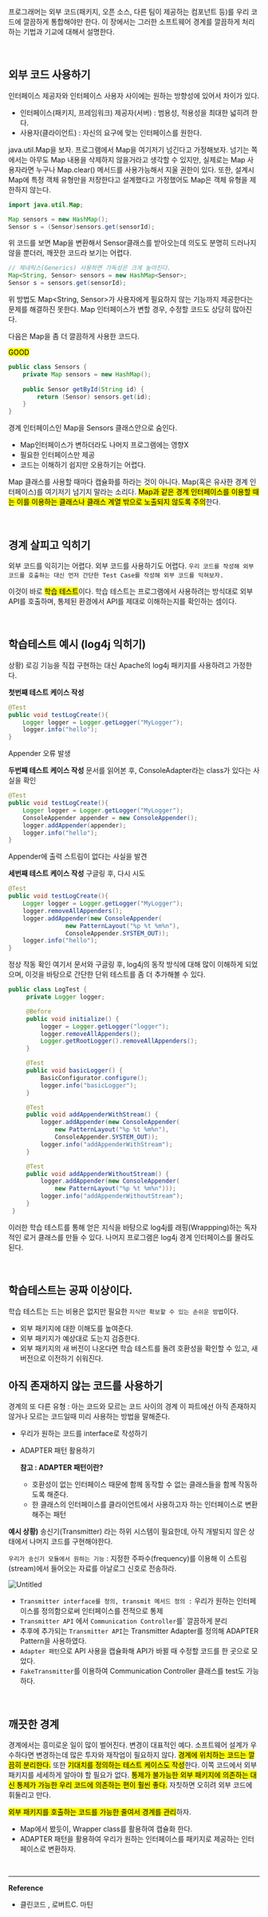 프로그래머는 외부 코드(패키지, 오픈 소스, 다른 팀이 제공하는 컴포넌트 등)를 우리 코드에 깔끔하게 통합해야만 한다. 이 장에서는 그러한 소프트웨어 경계를 깔끔하게 처리하는 기법과 기교에 대해서 설명한다.

<br>

## 외부 코드 사용하기
인터페이스 제공자와 인터페이스 사용자 사이에는 원하는 방향성에 있어서 차이가 있다.

- 인터페이스(패키지, 프레임워크) 제공자(서버) : 범용성, 적용성을 최대한 넓히려 한다.
- 사용자(클라이언트) : 자신의 요구에 맞는 인터페이스를 원한다. 

java.util.Map을 보자. 프로그램에서 Map을 여기저기 넘긴다고 가정해보자. 넘기는 쪽에서는 아무도 Map 내용을 삭제하지 않을거라고 생각할 수 있지만, 실제로는 Map 사용자라면 누구나 Map.clear() 메서드를 사용가능해서 지울 권한이 있다. 또한, 설계시 Map에 특정 객체 유형만을 저장한다고 설계했다고 가정했어도 Map은 객체 유형을 제한하지 않는다.

```java
import java.util.Map;

Map sensors = new HashMap();
Sensor s = (Sensor)sensors.get(sensorId);
```
위 코드를 보면 Map을 변환해서 Sensor클래스를 받아오는데 의도도 분명히 드러나지 않을 뿐더러, 깨끗한 코드라 보기는 어렵다.

```java
// 제네릭스(Generics) 사용하면 가독성은 크게 높아진다.
Map<String, Sensor> sensors = new HashMap<Sensor>;
Sensor s = sensors.get(sensorId);
```

위 방법도 Map<String, Sensor>가 사용자에게 필요하지 않는 기능까지 제공한다는 문제를 해결하진 못한다. Map 인터페이스가 변할 경우, 수정할 코드도 상당히 많아진다.

다음은 Map을 좀 더 깔끔하게 사용한 코드다.

<Mark>GOOD</mark>

```java
public class Sensors {
    private Map sensors = new HashMap();
    
    public Sensor getById(String id) {
        return (Sensor) sensors.get(id);
    }
}
```

경계 인터페이스인 Map을 Sensors 클래스안으로 숨인다.
- Map인터페이스가 변하더라도 나머지 프로그램에는 영향X
- 필요한 인터페이스만 제공
- 코드는 이해하기 쉽지만 오용하기는 어렵다.

Map 클래스를 사용할 때마다 캡슐화를 하라는 것이 아니다. Map(혹은 유사한 경계 인터페이스)를 여기저기 넘기지 말라는 소리다. <mark>Map과 같은 경계 인터페이스를 이용할 때는 이를 이용하는 클래스나 클래스 계열 밖으로 노출되지 않도록 주의</mark>한다.

<br>

## 경계 살피고 익히기
외부 코드를 익히기는 어렵다. 외부 코드를 사용하기도 어렵다. `우리 코드를 작성해 외부 코드를 호출하는 대신 먼저 간단한 Test Case를 작성해 외부 코드를 익혀보자.`

이것이 바로 <mark>학습 테스트</mark>이다.
학습 테스트는 프로그램에서 사용하려는 방식대로 외부 API를 호출하며, 통제된 환경에서 API를 제대로 이해하는지를 확인하는 셈이다.

<br>

## 학습테스트 예시 (log4j 익히기)
상황) 로깅 기능을 직접 구현하는 대신 Apache의 log4j 패키지를 사용하려고 가정한다.

**첫번째 테스트 케이스 작성**
```java
@Test
public void testLogCreate(){
	Logger logger = Logger.getLogger("MyLogger");
	logger.info("hello");
}
```
Appender 오류 발생

**두번째 테스트 케이스 작성**
문서를 읽어본 후, ConsoleAdapter라는 class가 있다는 사실을 확인
```java
@Test
public void testLogCreate(){
	Logger logger = Logger.getLogger("MyLogger");
	ConsoleAppender appender = new ConsoleAppender();
	logger.addAppender(appender);
	logger.info("hello");
}
```
Appender에 출력 스트림이 없다는 사실을 발견

**세번째 테스트 케이스 작성**
구글링 후, 다시 시도
```java
@Test
public void testLogCreate(){
	Logger logger = Logger.getLogger("MyLogger");
	logger.removeAllAppenders();
	logger.addAppender(new ConsoleAppender(
				new PatternLayout("%p %t %m%n"),
				ConsoleAppender.SYSTEM_OUT));
	logger.info("hello");
}
```
정상 작동 확인
여기서 문서와 구글링 후, log4j의 동작 방식에 대해 많이 이해하게 되었으며, 이것을 바탕으로 간단한 단위 테스트를 좀 더 추가해볼 수 있다.

```java
public class LogTest {
     private Logger logger;

     @Before
     public void initialize() {
         logger = Logger.getLogger("logger");
         logger.removeAllAppenders();
         Logger.getRootLogger().removeAllAppenders();
     }

     @Test
     public void basicLogger() {
         BasicConfigurator.configure();
         logger.info("basicLogger");
     }

     @Test
     public void addAppenderWithStream() {
         logger.addAppender(new ConsoleAppender(
             new PatternLayout("%p %t %m%n"),
             ConsoleAppender.SYSTEM_OUT));
         logger.info("addAppenderWithStream");
     }

     @Test
     public void addAppenderWithoutStream() {
         logger.addAppender(new ConsoleAppender(
             new PatternLayout("%p %t %m%n")));
         logger.info("addAppenderWithoutStream");
     }
 }
```

이러한 학습 테스트를 통해 얻은 지식을 바탕으로 log4j를 래핑(Wrappping)하는 독자적인 로거 클래스를 만들 수 있다. 나머지 프로그램은 log4j 경계 인터페이스를 몰라도 된다.

<br>

## 학습테스트는 공짜 이상이다.
학습 테스트는 드는 비용은 없지만 필요한 `지식만 확보할 수 있는 손쉬운 방법`이다.
- 외부 패키지에 대한 이해도를 높여준다.
- 외부 패키지가 예상대로 도는지 검증한다.
- 외부 패키지의 새 버전이 나온다면 학습 테스트를 돌려 호환성을 확인할 수 있고, 새 버전으로 이전하기 쉬워진다.


## 아직 존재하지 않는 코드를 사용하기
경계의 또 다른 유형 : 아는 코드와 모르는 코드 사이의 경계
이 파트에선 아직 존재하지 않거나 모르는 코드일때 미리 사용하는 방법을 말해준다.
- 우리가 원하는 코드를 interface로 작성하기
- ADAPTER 패턴 활용하기

    **참고 : ADAPTER 패턴이란?**
  - 호환성이 없는 인터페이스 때문에 함께 동작할 수 없는 클래스들을 함께 작동하도록 해준다.
  - 한 클래스의 인터페이스를 클라이언트에서 사용하고자 하는 인터페이스로 변환해주는 패턴

  

**예시 상황)** 
 송신기(Transmitter) 라는 하위 시스템이 필요한데, 아직 개발되지 않은 상태에서 나머지 코드를 구현해야한다.

`우리가 송신기 모듈에서 원하는 기능` : 지정한 주파수(frequency)를 이용해 이 스트림(stream)에서 들어오는 자료를 아날로그 신호로 전송하라.

![Untitled](image/강수지.PNG)

- `Transmitter interface를 정의, transmit 메서드 정의 :` 우리가 원하는 인터페이스를 정의함으로써 인터페이스를 전적으로 통제
- `Transmitter API` 에서 `Communication Controller`를` 깔끔하게 분리
- 추후에 추가되는 `Transmitter API`는 Transmitter Adapter를 정의해 ADAPTER Pattern을 사용하였다.
- `Adapter 패턴`으로 API 사용을 캡슐화해 API가 바뀔 때 수정할 코드를 한 곳으로 모았다.
- `FakeTransmitter`를 이용하여 Communication Controller 클래스를 test도 가능하다.


<br>

## 깨끗한 경계
경계에서는 흥미로운 일이 많이 벌어진다. 변경이 대표적인 예다. 소프트웨어 설계가 우수하다면 변경하는데 많은 투자와 재작업이 필요하지 않다. <mark>경계에 위치하는 코드는 깔끔히 분리한다.</mark> 또한 <mark>기대치를 정의하는 테스트 케이스도 작성</mark>한다. 이쪽 코드에서 외부 패키지를 세세하게 알아야 할 필요가 없다. <mark>통제가 불가능한 외부 패키지에 의존하는 대신 통제가 가능한 우리 코드에 의존하는 편이 훨씬 좋다.</mark> 자칫하면 오히려 외부 코드에 휘둘리고 만다.

<mark>외부 패키지를 호출하는 코드를 가능한 줄여서 경계를 관리</mark>하자.

- Map에서 봤듯이, Wrapper class를 활용하여 캡슐화 한다.
- ADAPTER 패턴을 활용하여 우리가 원하는 인터페이스를 패키지로 제공하는 인터페이스로 변환하자.

<br>

---
**Reference**
- 클린코드 , 로버트C. 마틴

